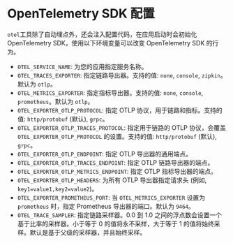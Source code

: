 # OpenTelemetry SDK 配置

`otel`工具除了自动埋点外，还会注入配置代码，在应用启动时会初始化 OpenTelemetry SDK，使用以下环境变量可以改变 OpenTelemetry SDK 的行为。

- `OTEL_SERVICE_NAME`: 为您的应用指定服务名称。
- `OTEL_TRACES_EXPORTER`: 指定链路导出器。支持的值: `none`, `console`, `zipkin`。默认为 `otlp`。
- `OTEL_METRICS_EXPORTER`: 指定指标导出器。支持的值: `none`, `console`, `prometheus`。默认为 `otlp`。
- `OTEL_EXPORTER_OTLP_PROTOCOL`: 指定 OTLP 协议，用于链路和指标。支持的值: `http/protobuf` (默认), `grpc`。
- `OTEL_EXPORTER_OTLP_TRACES_PROTOCOL`: 指定用于链路的 OTLP 协议，会覆盖 `OTEL_EXPORTER_OTLP_PROTOCOL` 的设置。支持的值: `http/protobuf` (默认), `grpc`。
- `OTEL_EXPORTER_OTLP_ENDPOINT`: 指定 OTLP 导出器的通用端点。
- `OTEL_EXPORTER_OTLP_TRACES_ENDPOINT`: 指定 OTLP 链路导出器的端点。
- `OTEL_EXPORTER_OTLP_METRICS_ENDPOINT`: 指定 OTLP 指标导出器的端点。
- `OTEL_EXPORTER_OTLP_HEADERS`: 为所有 OTLP 导出器指定请求头 (例如, `key1=value1,key2=value2`)。
- `OTEL_EXPORTER_PROMETHEUS_PORT`: 当 `OTEL_METRICS_EXPORTER` 设置为 `prometheus` 时，指定 Prometheus 导出器的端口。默认为 `9464`。
- `OTEL_TRACE_SAMPLER`: 指定链路采样器。0.0 到 1.0 之间的浮点数会设置一个基于比率的采样器。小于等于 0 的值将永不采样，大于等于 1 的值将始终采样。默认是基于父级的采样器，并且始终采样。
